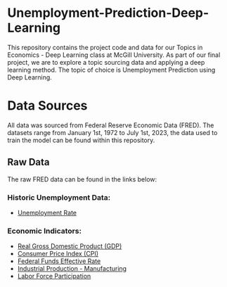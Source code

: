 # Unemployment-Prediction-Deep-Learning
This repository contains the project code and data for our Topics in Economics - Deep Learning class at McGill University. As part of our final project, we are to explore a topic sourcing data and applying a deep learning method. The topic of choice is Unemployment Prediction using Deep Learning.  

# Data Sources
All data was sourced from Federal Reserve Economic Data (FRED). The datasets range from January 1st, 1972 to July 1st, 2023, the data used to train the model can be found within this repository. 

## Raw Data
The raw FRED data can be found in the links below: 

### Historic Unemployment Data:
- [Unemployment Rate](https://fred.stlouisfed.org/series/UNRATE#0)

### Economic Indicators: 
- [Real Gross Domestic Product (GDP)](https://fred.stlouisfed.org/series/GDPC1#0)
- [Consumer Price Index (CPI)](https://fred.stlouisfed.org/series/CPIAUCSL#0)
- [Federal Funds Effective Rate](https://fred.stlouisfed.org/series/FEDFUNDS#0)
- [Industrial Production - Manufacturing](https://fred.stlouisfed.org/series/IPMAN#0)
- [Labor Force Participation](https://fred.stlouisfed.org/series/CIVPART#0)

